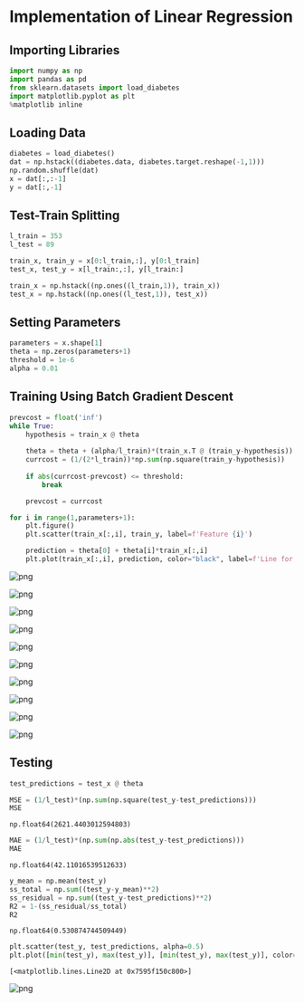 # Implementation of Linear Regression

## Importing Libraries


```python
import numpy as np
import pandas as pd
from sklearn.datasets import load_diabetes
import matplotlib.pyplot as plt
%matplotlib inline
```

## Loading Data



```python
diabetes = load_diabetes()
dat = np.hstack((diabetes.data, diabetes.target.reshape(-1,1)))
np.random.shuffle(dat)
x = dat[:,:-1]
y = dat[:,-1]
```

## Test-Train Splitting


```python
l_train = 353
l_test = 89

train_x, train_y = x[0:l_train,:], y[0:l_train]
test_x, test_y = x[l_train:,:], y[l_train:]

train_x = np.hstack((np.ones((l_train,1)), train_x))
test_x = np.hstack((np.ones((l_test,1)), test_x))
```

## Setting Parameters


```python
parameters = x.shape[1]
theta = np.zeros(parameters+1)
threshold = 1e-6
alpha = 0.01
```

## Training Using Batch Gradient Descent


```python
prevcost = float('inf')
while True:
    hypothesis = train_x @ theta
    
    theta = theta + (alpha/l_train)*(train_x.T @ (train_y-hypothesis))
    currcost = (1/(2*l_train))*np.sum(np.square(train_y-hypothesis))
    
    if abs(currcost-prevcost) <= threshold:
        break

    prevcost = currcost
```


```python
for i in range(1,parameters+1):
    plt.figure()
    plt.scatter(train_x[:,i], train_y, label=f'Feature {i}')

    prediction = theta[0] + theta[i]*train_x[:,i]
    plt.plot(train_x[:,i], prediction, color="black", label=f'Line for theta[{i+1}]')
```


    
![png](images/output_11_0.png)
    



    
![png](images/output_11_1.png)
    



    
![png](images/output_11_2.png)
    



    
![png](images/output_11_3.png)
    



    
![png](images/output_11_4.png)
    



    
![png](images/output_11_5.png)
    



    
![png](images/output_11_6.png)
    



    
![png](images/output_11_7.png)
    



    
![png](images/output_11_8.png)
    



    
![png](images/output_11_9.png)
    


## Testing


```python
test_predictions = test_x @ theta
```


```python
MSE = (1/l_test)*(np.sum(np.square(test_y-test_predictions)))
MSE
```




    np.float64(2621.4403012594803)




```python
MAE = (1/l_test)*(np.sum(np.abs(test_y-test_predictions)))
MAE
```




    np.float64(42.11016539512633)




```python
y_mean = np.mean(test_y)
ss_total = np.sum((test_y-y_mean)**2)
ss_residual = np.sum((test_y-test_predictions)**2)
R2 = 1-(ss_residual/ss_total)
R2
```




    np.float64(0.530874744509449)




```python
plt.scatter(test_y, test_predictions, alpha=0.5)
plt.plot([min(test_y), max(test_y)], [min(test_y), max(test_y)], color="red")
```




    [<matplotlib.lines.Line2D at 0x7595f150c800>]




    
![png](images/output_17_1.png)
    

